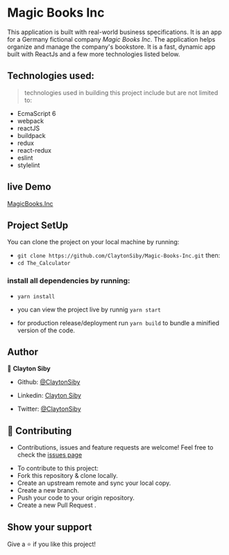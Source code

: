# Magic Books Inc

This application is built with real-world business specifications. It is an app for a Germany fictional company *Magic Books Inc*. The application helps organize and manage the company's bookstore. It is a fast, dynamic app built with ReactJs and a few more technologies listed below.

## Technologies used:
> technologies used in building this project include but are not limited to: 
- EcmaScript 6
- webpack
- reactJS
- buildpack
- redux
- react-redux
- eslint
- stylelint
## live Demo
[MagicBooks.Inc](https://magicbooks-inc.herokuapp.com/)


## Project SetUp
You can clone the project on your local machine by running:
- `git clone https://github.com/ClaytonSiby/Magic-Books-Inc.git`
then:
-  `cd The_Calculator`

### install all dependencies by running:
- `yarn install`

- you can view the project live by runnig `yarn start`
- for production release/deployment run `yarn build` to bundle a minified version of the code.

## Author 

👤 **Clayton Siby**
​

- Github: [@ClaytonSiby](https://github.com/ClaytonSiby)
   
- Linkedin: [Clayton Siby](https://www.linkedin.com/in/clayton-siby-48a8a0183/)

- Twitter: [@ClaytonSiby](https://twitter.com/ClaytonSiby)

## :handshake: Contributing 

* Contributions, issues and feature requests are welcome! Feel free to check the [issues page](https://github.com/ClaytonSiby/Magic-Books-Inc.git/issues)
- To contribute to this project:
- Fork this repository & clone locally.
- Create an upstream remote and sync your local copy.
- Create a new branch.
- Push your code to your origin repository.
- Create a new Pull Request .

## Show your support

Give a ⭐️ if you like this project!
